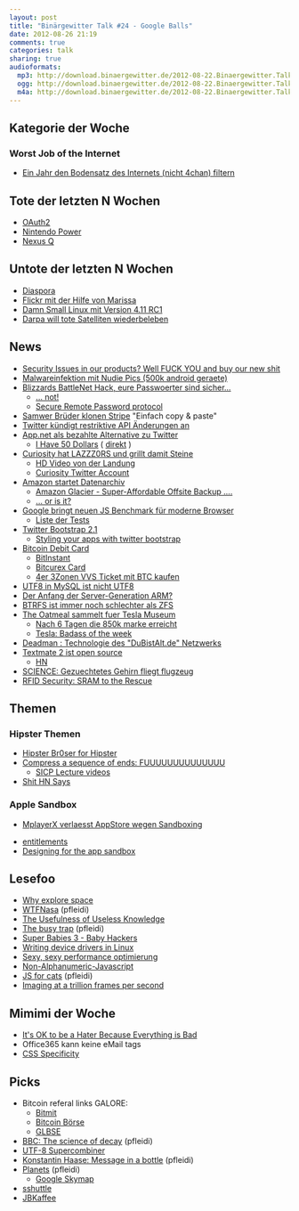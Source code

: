 ```yaml
---
layout: post
title: "Binärgewitter Talk #24 - Google Balls"
date: 2012-08-26 21:19
comments: true
categories: talk
sharing: true
audioformats:
  mp3: http://download.binaergewitter.de/2012-08-22.Binaergewitter.Talk.24.mp3
  ogg: http://download.binaergewitter.de/2012-08-22.Binaergewitter.Talk.24.ogg
  m4a: http://download.binaergewitter.de/2012-08-22.Binaergewitter.Talk.24.m4a
---
```


## Kategorie der Woche

### Worst Job of the Internet

- [Ein Jahr den Bodensatz des Internets (nicht 4chan) filtern]( http://www.buzzfeed.com/reyhan/tech-confessional-the-googler-who-looks-at-the-wo )

## Tote der letzten N Wochen

- [OAuth2](http://www.tbray.org/ongoing/When/201x/2012/07/28/Oauth2-dead )
- [Nintendo Power]( http://games.slashdot.org/story/12/08/22/0313250/nintendo-power-to-shut-down )
- [Nexus Q]( http://www.inquisitr.com/289831/google-nexus-q-shipments-stopped-system-will-receive-new-features-then-resume-shipping/ )

## Untote der letzten N Wochen

- [Diaspora]( http://www.businessweek.com/articles/2012-05-10/on-diasporas-social-network-you-own-your-data )
- [Flickr mit der Hilfe von Marissa]( http://techcrunch.com/2012/08/15/hope-for-flickr-marissa-mayer-joins-photo-sharing-site-reportedly-doubles-team/ )
- [Damn Small Linux mit Version 4.11 RC1]( http://linux.slashdot.org/story/12/08/05/0359224/damn-small-linux-rises-from-the-dead-with-a-411-rc1-release )
- [Darpa will tote Satelliten wiederbeleben]( http://www.gizmodo.de/2012/07/13/darpa-will-tote-satelliten-wiederbeleben.html )

## News

- [Security Issues in our products? Well FUCK YOU and buy our new shit]( http://www.forbes.com/sites/andygreenberg/2012/08/17/hotel-lock-firms-fix-for-security-flaw-requires-hardware-changes-for-millions-of-locks/ )
- [Malwareinfektion mit Nudie Pics (500k android geraete)]( http://www.theregister.co.uk/2012/08/20/android_smszombie/ )
- [Blizzards BattleNet Hack, eure Passwoerter sind sicher...](http://us.blizzard.com/en-us/securityupdate.html )
    * [... not!]( http://www.opine.me/blizzards-battle-net-hack/ )
    * [Secure Remote Password protocol]( http://srp.stanford.edu/ndss.html )
- [Samwer Brüder klonen Stripe]( https://www.paymill.de/index.html ) "Einfach copy & paste"
- [Twitter kündigt restriktive API Änderungen an]( http://www.heise.de/developer/meldung/Twitter-kuendigt-restriktivere-API-an-1669415.html/from/atom10 )
- [App.net als bezahlte Alternative zu Twitter]( https://join.app.net/ )
    * [I Have 50 Dollars]( http://news.ycombinator.net/item?id=4395665 ) ( [direkt](http://ihave50dollars.com/ ) )
- [Curiosity hat LAZZZ0RS und grillt damit Steine]( http://www.golem.de/news/raumfahrt-curiosity-grillt-marsgestein-1208-93947.html )
    * [HD Video von der Landung]( http://www.youtube.com/watch?v=gZX5GRPnd4U )
    * [Curiosity Twitter Account]( http://twitter.com/MarsCuroisity )
- [Amazon startet Datenarchiv]( http://www.golem.de/news/glacier-amazon-startet-guenstiges-datenarchiv-1208-93968.html )
    * [Amazon Glacier - Super-Affordable Offsite Backup ....]( http://aws.amazon.com/glacier/ )
    * [... or is it?]( http://news.ycombinator.net/item?id=4411536 )
- [Google bringt neuen JS Benchmark für moderne Browser]( http://www.golem.de/news/octane-javascript-benchmark-fuer-das-moderne-web-von-google-1208-93983.html )
    * [Liste der Tests]( https://developers.google.com/octane/benchmark )
- [Twitter Bootstrap 2.1]( http://blog.getbootstrap.com/2012/08/20/bootstrap-2-1-0-released/ )
    * [Styling your apps with twitter bootstrap]( http://www.adobe.com/devnet/html5/articles/twitter-bootstrap.html )
- [Bitcoin Debit Card]( http://www.engadget.com/2012/08/20/bitinstant-founder-says-bitcoin-debit-card-to-launch-within-next/ )
    * [BitInstant]( https://www.bitinstant.com/home )
    * [Bitcurex Card]( https://bitcointalk.org/index.php?topic=101874.0 )
    * [4er 3Zonen VVS Ticket mit BTC kaufen]( https://www.bitmit.net/de/trade/i/4471-stuttgart-vvs-4er-3-zonen/description )
- [UTF8 in MySQL ist nicht UTF8]( http://geoff.greer.fm/2012/08/12/character-encoding-bugs-are-%F0%9D%92%9Cwesome/ )
- [Der Anfang der Server-Generation ARM?]( http://arstechnica.com/information-technology/2012/08/codethink-launches-little-linux-arm-servers-with-8-quad-core-cpus-per-node/ )
- [BTRFS ist immer noch schlechter als ZFS]( http://rudd-o.com/linux-and-free-software/ways-in-which-zfs-is-better-than-btrfs )
- [The Oatmeal sammelt fuer Tesla Museum]( http://theoatmeal.com/blog/tesla_museum )
    * [Nach 6 Tagen die 850k marke erreicht]( http://www.indiegogo.com/teslamuseum )
    * [Tesla: Badass of the week]( http://www.badassoftheweek.com/tesla.html )
- [Deadman : Technologie des "DuBistAlt.de" Netzwerks]( http://www.deadman.io/ )
- [Textmate 2 ist open source]( https://github.com/textmate/textmate )
    * [HN]( http://news.ycombinator.com/item?id=4361390 )
- [SCIENCE: Gezuechtetes Gehirn fliegt flugzeug]( http://news.discovery.com/tech/brain-dish-flies-plane-041022.html )
- [RFID Security: SRAM to the Rescue](http://spectrum.ieee.org/semiconductors/memory/could-an-sram-hourglass-save-rfid-chips-just-in-time )

## Themen

### Hipster Themen

- [Hipster Br0ser for Hipster]( https://github.com/k0ral/hbro )
- [Compress a sequence of ends: FUUUUUUUUUUUUUU]( https://bugs.ruby-lang.org/issues/5054 )
    * [SICP Lecture videos]( http://ocw.mit.edu/courses/electrical-engineering-and-computer-science/6-001-structure-and-interpretation-of-computer-programs-spring-2005/video-lectures/ )
- [Shit HN Says]( https://twitter.com/shit_hn_says )

### Apple Sandbox

- [MplayerX verlaesst AppStore wegen Sandboxing]( http://apple.slashdot.org/story/12/08/18/0034209/mplayerx-leaving-mac-app-store )
* [entitlements]( https://developer.apple.com/library/mac/#documentation/Miscellaneous/Reference/EntitlementKeyReference/Chapters/EnablingAppSandbox.html#//apple_ref/doc/uid/TP40011195-CH4-SW1 )
* [Designing for the app sandbox]( http://developer.apple.com/library/mac/#documentation/Security/Conceptual/AppSandboxDesignGuide/DesigningYourSandbox/DesigningYourSandbox.html )

## Lesefoo

- [Why explore space]( http://launiusr.wordpress.com/2012/02/08/why-explore-space-a-1970-letter-to-a-nun-in-africa/ )
- [WTFNasa]( http://wtfnasa.com/ ) (pfleidi)
- [The Usefulness of Useless Knowledge]( http://www.brainpickings.org/index.php/2012/07/27/the-usefulness-of-useless-knowledge/ )
- [The busy trap]( http://opinionator.blogs.nytimes.com/2012/06/30/the-busy-trap/ ) (pfleidi)
- [Super Babies 3 - Baby Hackers]( http://www.forbes.com/sites/marcwebertobias/2012/07/27/unsafe-gun-safes-can-be-opened-by-a-three-year-old/ )
- [Writing device drivers in Linux]( http://www.freesoftwaremagazine.com/articles/drivers_linux )
- [Sexy, sexy performance optimierung]( https://github.com/bitly/dablooms/pull/19 )
- [Non-Alphanumeric-Javascript]( http://patriciopalladino.com/blog/2012/08/09/non-alphanumeric-javascript.html )
- [JS for cats]( http://jsforcats.com/ ) (pfleidi)
- [Imaging at a trillion frames per second]( http://www.ted.com/talks/ramesh_raskar_a_camera_that_takes_one_trillion_frames_per_second.html )


## Mimimi der Woche

- [It's OK to be a Hater Because Everything is Bad]( http://gizmodo.com/5933688 )
- Office365 kann keine eMail tags
- [CSS Specificity]( http://coding.smashingmagazine.com/2007/07/27/css-specificity-things-you-should-know/ )

## Picks

- Bitcoin referal links GALORE:
  * [Bitmit]( http://bitmit.net/en/?ref=3724 )
  * [Bitcoin Börse]( https://www.mybitcointrade.com/?ref=429 )
  * [GLBSE]( http://glbse.com )
- [BBC: The science of decay]( http://www.youtube.com/watch?v=sNAxrpzc6ws ) (pfleidi)
- [UTF-8 Supercombiner]( http://sbp.so/supercombiner )
- [Konstantin Haase: Message in a bottle]( http://www.youtube.com/watch?v=NG8goJpbKk0 ) (pfleidi)
- [Planets]( http://itunes.apple.com/de/app/planets/id305793334?mt=8 ) (pfleidi)
    * [Google Skymap]( http://www.google.com/mobile/skymap/ )
- [sshuttle]( https://github.com/apenwarr/sshuttle/ )
- [JBKaffee]( http://www.jbkaffee.de/ )

